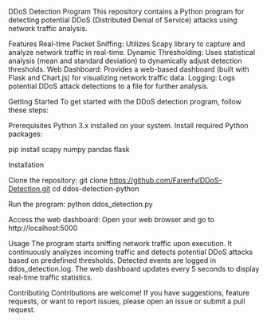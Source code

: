 DDoS Detection Program
This repository contains a Python program for detecting potential DDoS (Distributed Denial of Service) attacks using network traffic analysis.

Features
Real-time Packet Sniffing: Utilizes Scapy library to capture and analyze network traffic in real-time.
Dynamic Thresholding: Uses statistical analysis (mean and standard deviation) to dynamically adjust detection thresholds.
Web Dashboard: Provides a web-based dashboard (built with Flask and Chart.js) for visualizing network traffic data.
Logging: Logs potential DDoS attack detections to a file for further analysis.

Getting Started
To get started with the DDoS detection program, follow these steps:

Prerequisites
Python 3.x installed on your system.
Install required Python packages:

pip install scapy numpy pandas flask

Installation

Clone the repository:
git clone https://github.com/Farenfv/DDoS-Detection.git
cd ddos-detection-python

Run the program:
python ddos_detection.py


Access the web dashboard:
Open your web browser and go to http://localhost:5000

Usage
The program starts sniffing network traffic upon execution.
It continuously analyzes incoming traffic and detects potential DDoS attacks based on predefined thresholds.
Detected events are logged in ddos_detection.log.
The web dashboard updates every 5 seconds to display real-time traffic statistics.


Contributing
Contributions are welcome! If you have suggestions, feature requests, or want to report issues, please open an issue or submit a pull request.
